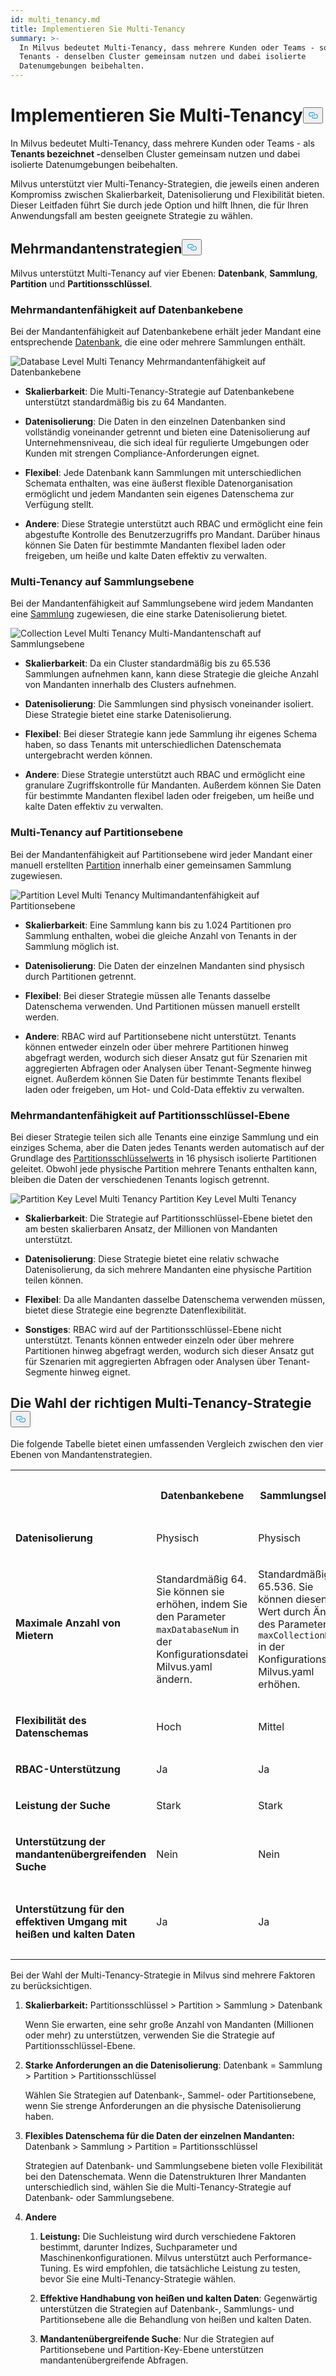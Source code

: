 ```yaml
---
id: multi_tenancy.md
title: Implementieren Sie Multi-Tenancy
summary: >-
  In Milvus bedeutet Multi-Tenancy, dass mehrere Kunden oder Teams - sogenannte
  Tenants - denselben Cluster gemeinsam nutzen und dabei isolierte
  Datenumgebungen beibehalten.
---
```

<h1 id="Implement-Multi-tenancy" class="common-anchor-header">Implementieren Sie Multi-Tenancy<button data-href="#Implement-Multi-tenancy" class="anchor-icon" translate="no">
      <svg translate="no"
        aria-hidden="true"
        focusable="false"
        height="20"
        version="1.1"
        viewBox="0 0 16 16"
        width="16"
      >
        <path
          fill="#0092E4"
          fill-rule="evenodd"
          d="M4 9h1v1H4c-1.5 0-3-1.69-3-3.5S2.55 3 4 3h4c1.45 0 3 1.69 3 3.5 0 1.41-.91 2.72-2 3.25V8.59c.58-.45 1-1.27 1-2.09C10 5.22 8.98 4 8 4H4c-.98 0-2 1.22-2 2.5S3 9 4 9zm9-3h-1v1h1c1 0 2 1.22 2 2.5S13.98 12 13 12H9c-.98 0-2-1.22-2-2.5 0-.83.42-1.64 1-2.09V6.25c-1.09.53-2 1.84-2 3.25C6 11.31 7.55 13 9 13h4c1.45 0 3-1.69 3-3.5S14.5 6 13 6z"
        ></path>
      </svg>
    </button></h1><p>In Milvus bedeutet Multi-Tenancy, dass mehrere Kunden oder Teams - als <strong>Tenants bezeichnet -</strong>denselben Cluster gemeinsam nutzen und dabei isolierte Datenumgebungen beibehalten.</p>
<p>Milvus unterstützt vier Multi-Tenancy-Strategien, die jeweils einen anderen Kompromiss zwischen Skalierbarkeit, Datenisolierung und Flexibilität bieten. Dieser Leitfaden führt Sie durch jede Option und hilft Ihnen, die für Ihren Anwendungsfall am besten geeignete Strategie zu wählen.</p>
<h2 id="Multi-tenancy-strategies" class="common-anchor-header">Mehrmandantenstrategien<button data-href="#Multi-tenancy-strategies" class="anchor-icon" translate="no">
      <svg translate="no"
        aria-hidden="true"
        focusable="false"
        height="20"
        version="1.1"
        viewBox="0 0 16 16"
        width="16"
      >
        <path
          fill="#0092E4"
          fill-rule="evenodd"
          d="M4 9h1v1H4c-1.5 0-3-1.69-3-3.5S2.55 3 4 3h4c1.45 0 3 1.69 3 3.5 0 1.41-.91 2.72-2 3.25V8.59c.58-.45 1-1.27 1-2.09C10 5.22 8.98 4 8 4H4c-.98 0-2 1.22-2 2.5S3 9 4 9zm9-3h-1v1h1c1 0 2 1.22 2 2.5S13.98 12 13 12H9c-.98 0-2-1.22-2-2.5 0-.83.42-1.64 1-2.09V6.25c-1.09.53-2 1.84-2 3.25C6 11.31 7.55 13 9 13h4c1.45 0 3-1.69 3-3.5S14.5 6 13 6z"
        ></path>
      </svg>
    </button></h2><p>Milvus unterstützt Multi-Tenancy auf vier Ebenen: <strong>Datenbank</strong>, <strong>Sammlung</strong>, <strong>Partition</strong> und <strong>Partitionsschlüssel</strong>.</p>
<h3 id="Database-level-multi-tenancy" class="common-anchor-header">Mehrmandantenfähigkeit auf Datenbankebene</h3><p>Bei der Mandantenfähigkeit auf Datenbankebene erhält jeder Mandant eine entsprechende <a href="/docs/de/manage_databases.md">Datenbank</a>, die eine oder mehrere Sammlungen enthält.</p>
<p>
  
   <span class="img-wrapper"> <img translate="no" src="/docs/v2.6.x/assets/database-level-multi-tenancy.png" alt="Database Level Multi Tenancy" class="doc-image" id="database-level-multi-tenancy" />
   </span> <span class="img-wrapper"> <span>Mehrmandantenfähigkeit auf Datenbankebene</span> </span></p>
<ul>
<li><p><strong>Skalierbarkeit</strong>: Die Multi-Tenancy-Strategie auf Datenbankebene unterstützt standardmäßig bis zu 64 Mandanten.</p></li>
<li><p><strong>Datenisolierung</strong>: Die Daten in den einzelnen Datenbanken sind vollständig voneinander getrennt und bieten eine Datenisolierung auf Unternehmensniveau, die sich ideal für regulierte Umgebungen oder Kunden mit strengen Compliance-Anforderungen eignet.</p></li>
<li><p><strong>Flexibel</strong>: Jede Datenbank kann Sammlungen mit unterschiedlichen Schemata enthalten, was eine äußerst flexible Datenorganisation ermöglicht und jedem Mandanten sein eigenes Datenschema zur Verfügung stellt.</p></li>
<li><p><strong>Andere</strong>: Diese Strategie unterstützt auch RBAC und ermöglicht eine fein abgestufte Kontrolle des Benutzerzugriffs pro Mandant. Darüber hinaus können Sie Daten für bestimmte Mandanten flexibel laden oder freigeben, um heiße und kalte Daten effektiv zu verwalten.</p></li>
</ul>
<h3 id="Collection-level-multi-tenancy" class="common-anchor-header">Multi-Tenancy auf Sammlungsebene</h3><p>Bei der Mandantenfähigkeit auf Sammlungsebene wird jedem Mandanten eine <a href="/docs/de/manage-collections.md">Sammlung</a> zugewiesen, die eine starke Datenisolierung bietet.</p>
<p>
  
   <span class="img-wrapper"> <img translate="no" src="/docs/v2.6.x/assets/collection-level-multi-tenancy.png" alt="Collection Level Multi Tenancy" class="doc-image" id="collection-level-multi-tenancy" />
   </span> <span class="img-wrapper"> <span>Multi-Mandantenschaft auf Sammlungsebene</span> </span></p>
<ul>
<li><p><strong>Skalierbarkeit</strong>: Da ein Cluster standardmäßig bis zu 65.536 Sammlungen aufnehmen kann, kann diese Strategie die gleiche Anzahl von Mandanten innerhalb des Clusters aufnehmen.</p></li>
<li><p><strong>Datenisolierung</strong>: Die Sammlungen sind physisch voneinander isoliert. Diese Strategie bietet eine starke Datenisolierung.</p></li>
<li><p><strong>Flexibel</strong>: Bei dieser Strategie kann jede Sammlung ihr eigenes Schema haben, so dass Tenants mit unterschiedlichen Datenschemata untergebracht werden können.</p></li>
<li><p><strong>Andere</strong>: Diese Strategie unterstützt auch RBAC und ermöglicht eine granulare Zugriffskontrolle für Mandanten. Außerdem können Sie Daten für bestimmte Mandanten flexibel laden oder freigeben, um heiße und kalte Daten effektiv zu verwalten.</p></li>
</ul>
<h3 id="Partition-level-multi-tenancy" class="common-anchor-header">Multi-Tenancy auf Partitionsebene</h3><p>Bei der Mandantenfähigkeit auf Partitionsebene wird jeder Mandant einer manuell erstellten <a href="/docs/de/manage-partitions.md">Partition</a> innerhalb einer gemeinsamen Sammlung zugewiesen.</p>
<p>
  
   <span class="img-wrapper"> <img translate="no" src="/docs/v2.6.x/assets/partition-level-multi-tenancy.png" alt="Partition Level Multi Tenancy" class="doc-image" id="partition-level-multi-tenancy" />
   </span> <span class="img-wrapper"> <span>Multimandantenfähigkeit auf Partitionsebene</span> </span></p>
<ul>
<li><p><strong>Skalierbarkeit</strong>: Eine Sammlung kann bis zu 1.024 Partitionen pro Sammlung enthalten, wobei die gleiche Anzahl von Tenants in der Sammlung möglich ist.</p></li>
<li><p><strong>Datenisolierung</strong>: Die Daten der einzelnen Mandanten sind physisch durch Partitionen getrennt.</p></li>
<li><p><strong>Flexibel</strong>: Bei dieser Strategie müssen alle Tenants dasselbe Datenschema verwenden. Und Partitionen müssen manuell erstellt werden.</p></li>
<li><p><strong>Andere</strong>: RBAC wird auf Partitionsebene nicht unterstützt. Tenants können entweder einzeln oder über mehrere Partitionen hinweg abgefragt werden, wodurch sich dieser Ansatz gut für Szenarien mit aggregierten Abfragen oder Analysen über Tenant-Segmente hinweg eignet. Außerdem können Sie Daten für bestimmte Tenants flexibel laden oder freigeben, um Hot- und Cold-Data effektiv zu verwalten.</p></li>
</ul>
<h3 id="Partition-key-level-multi-tenancy" class="common-anchor-header">Mehrmandantenfähigkeit auf Partitionsschlüssel-Ebene</h3><p>Bei dieser Strategie teilen sich alle Tenants eine einzige Sammlung und ein einziges Schema, aber die Daten jedes Tenants werden automatisch auf der Grundlage des <a href="/docs/de/use-partition-key.md">Partitionsschlüsselwerts</a> in 16 physisch isolierte Partitionen geleitet. Obwohl jede physische Partition mehrere Tenants enthalten kann, bleiben die Daten der verschiedenen Tenants logisch getrennt.</p>
<p>
  
   <span class="img-wrapper"> <img translate="no" src="/docs/v2.6.x/assets/partition-key-level-multi-tenancy.png" alt="Partition Key Level Multi Tenancy" class="doc-image" id="partition-key-level-multi-tenancy" />
   </span> <span class="img-wrapper"> <span>Partition Key Level Multi Tenancy</span> </span></p>
<ul>
<li><p><strong>Skalierbarkeit</strong>: Die Strategie auf Partitionsschlüssel-Ebene bietet den am besten skalierbaren Ansatz, der Millionen von Mandanten unterstützt.</p></li>
<li><p><strong>Datenisolierung</strong>: Diese Strategie bietet eine relativ schwache Datenisolierung, da sich mehrere Mandanten eine physische Partition teilen können.</p></li>
<li><p><strong>Flexibel</strong>: Da alle Mandanten dasselbe Datenschema verwenden müssen, bietet diese Strategie eine begrenzte Datenflexibilität.</p></li>
<li><p><strong>Sonstiges</strong>: RBAC wird auf der Partitionsschlüssel-Ebene nicht unterstützt. Tenants können entweder einzeln oder über mehrere Partitionen hinweg abgefragt werden, wodurch sich dieser Ansatz gut für Szenarien mit aggregierten Abfragen oder Analysen über Tenant-Segmente hinweg eignet.</p></li>
</ul>
<h2 id="Choosing-the-right-multi-tenancy-strategy" class="common-anchor-header">Die Wahl der richtigen Multi-Tenancy-Strategie<button data-href="#Choosing-the-right-multi-tenancy-strategy" class="anchor-icon" translate="no">
      <svg translate="no"
        aria-hidden="true"
        focusable="false"
        height="20"
        version="1.1"
        viewBox="0 0 16 16"
        width="16"
      >
        <path
          fill="#0092E4"
          fill-rule="evenodd"
          d="M4 9h1v1H4c-1.5 0-3-1.69-3-3.5S2.55 3 4 3h4c1.45 0 3 1.69 3 3.5 0 1.41-.91 2.72-2 3.25V8.59c.58-.45 1-1.27 1-2.09C10 5.22 8.98 4 8 4H4c-.98 0-2 1.22-2 2.5S3 9 4 9zm9-3h-1v1h1c1 0 2 1.22 2 2.5S13.98 12 13 12H9c-.98 0-2-1.22-2-2.5 0-.83.42-1.64 1-2.09V6.25c-1.09.53-2 1.84-2 3.25C6 11.31 7.55 13 9 13h4c1.45 0 3-1.69 3-3.5S14.5 6 13 6z"
        ></path>
      </svg>
    </button></h2><p>Die folgende Tabelle bietet einen umfassenden Vergleich zwischen den vier Ebenen von Mandantenstrategien.</p>
<table>
   <tr>
     <th></th>
     <th><p><strong>Datenbankebene</strong></p></th>
     <th><p><strong>Sammlungsebene</strong></p></th>
     <th><p><strong>Partitionsebene</strong></p></th>
     <th><p><strong>Partitionsschlüssel-Ebene</strong></p></th>
   </tr>
   <tr>
     <td><p><strong>Datenisolierung</strong></p></td>
     <td><p>Physisch</p></td>
     <td><p>Physisch</p></td>
     <td><p>Physisch</p></td>
     <td><p>Physisch + Logisch</p></td>
   </tr>
   <tr>
     <td><p><strong>Maximale Anzahl von Mietern</strong></p></td>
     <td><p>Standardmäßig 64. Sie können sie erhöhen, indem Sie den Parameter <code translate="no">maxDatabaseNum</code> in der Konfigurationsdatei Milvus.yaml ändern. </p></td>
     <td><p>Standardmäßig 65.536. Sie können diesen Wert durch Ändern des Parameters <code translate="no">maxCollectionNum</code> in der Konfigurationsdatei Milvus.yaml erhöhen.</p></td>
     <td><p>Bis zu 1.024 pro Sammlung. </p></td>
     <td><p>Millionen</p></td>
   </tr>
   <tr>
     <td><p><strong>Flexibilität des Datenschemas</strong></p></td>
     <td><p>Hoch</p></td>
     <td><p>Mittel</p></td>
     <td><p>Niedrig</p></td>
     <td><p>Niedrig</p></td>
   </tr>
   <tr>
     <td><p><strong>RBAC-Unterstützung</strong></p></td>
     <td><p>Ja</p></td>
     <td><p>Ja</p></td>
     <td><p>Nein</p></td>
     <td><p>Nein</p></td>
   </tr>
   <tr>
     <td><p><strong>Leistung der Suche</strong></p></td>
     <td><p>Stark</p></td>
     <td><p>Stark</p></td>
     <td><p>Mittel</p></td>
     <td><p>Mittel</p></td>
   </tr>
   <tr>
     <td><p><strong>Unterstützung der mandantenübergreifenden Suche</strong></p></td>
     <td><p>Nein</p></td>
     <td><p>Nein</p></td>
     <td><p>Ja</p></td>
     <td><p>Ja</p></td>
   </tr>
   <tr>
     <td><p><strong>Unterstützung für den effektiven Umgang mit heißen und kalten Daten</strong></p></td>
     <td><p>Ja</p></td>
     <td><p>Ja</p></td>
     <td><p>Ja</p></td>
     <td><p>Nein Derzeit nicht unterstützt für die Partition Key-Level-Strategie.</p></td>
   </tr>
</table>
<p>Bei der Wahl der Multi-Tenancy-Strategie in Milvus sind mehrere Faktoren zu berücksichtigen.</p>
<ol>
<li><p><strong>Skalierbarkeit:</strong> Partitionsschlüssel &gt; Partition &gt; Sammlung &gt; Datenbank</p>
<p>Wenn Sie erwarten, eine sehr große Anzahl von Mandanten (Millionen oder mehr) zu unterstützen, verwenden Sie die Strategie auf Partitionsschlüssel-Ebene.</p></li>
<li><p><strong>Starke Anforderungen an die Datenisolierung</strong>: Datenbank = Sammlung &gt; Partition &gt; Partitionsschlüssel</p>
<p>Wählen Sie Strategien auf Datenbank-, Sammel- oder Partitionsebene, wenn Sie strenge Anforderungen an die physische Datenisolierung haben.</p></li>
<li><p><strong>Flexibles Datenschema für die Daten der einzelnen Mandanten:</strong> Datenbank &gt; Sammlung &gt; Partition = Partitionsschlüssel</p>
<p>Strategien auf Datenbank- und Sammlungsebene bieten volle Flexibilität bei den Datenschemata. Wenn die Datenstrukturen Ihrer Mandanten unterschiedlich sind, wählen Sie die Multi-Tenancy-Strategie auf Datenbank- oder Sammlungsebene.</p></li>
<li><p><strong>Andere</strong></p>
<ol>
<li><p><strong>Leistung:</strong> Die Suchleistung wird durch verschiedene Faktoren bestimmt, darunter Indizes, Suchparameter und Maschinenkonfigurationen. Milvus unterstützt auch Performance-Tuning. Es wird empfohlen, die tatsächliche Leistung zu testen, bevor Sie eine Multi-Tenancy-Strategie wählen.</p></li>
<li><p><strong>Effektive Handhabung von heißen und kalten Daten</strong>: Gegenwärtig unterstützen die Strategien auf Datenbank-, Sammlungs- und Partitionsebene alle die Behandlung von heißen und kalten Daten.</p></li>
<li><p><strong>Mandantenübergreifende Suche</strong>: Nur die Strategien auf Partitionsebene und Partition-Key-Ebene unterstützen mandantenübergreifende Abfragen.</p></li>
</ol></li>
</ol>
